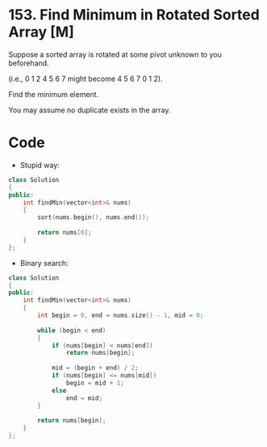 # 153. Find Minimum in Rotated Sorted Array [M]
Suppose a sorted array is rotated at some pivot unknown to you beforehand.

(i.e., 0 1 2 4 5 6 7 might become 4 5 6 7 0 1 2).

Find the minimum element.

You may assume no duplicate exists in the array.

# Code
- Stupid way: 
```c++
class Solution 
{
public:
    int findMin(vector<int>& nums) 
    {
        sort(nums.begin(), nums.end());
        
        return nums[0];
    }
};
```
- Binary search:
```c++
class Solution 
{
public:
    int findMin(vector<int>& nums) 
    {
        int begin = 0, end = nums.size() - 1, mid = 0;
        
        while (begin < end)
        {
            if (nums[begin] < nums[end])
                return nums[begin];
                
            mid = (begin + end) / 2;
            if (nums[begin] <= nums[mid])
                begin = mid + 1;
            else
                end = mid;
        }
        
        return nums[begin];
    }
};
```
